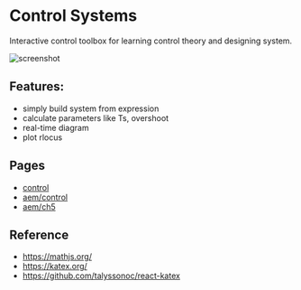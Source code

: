 # Control Systems

Interactive control toolbox for learning control theory and designing system.

![screenshot](https://i.imgur.com/PdS5xZr.png)

## Features:

- simply build system from expression
- calculate parameters like Ts, overshoot
- real-time diagram
- plot rlocus

## Pages

- [control](https://control-systems.vercel.app/ch8)
- [aem/control](https://control-systems.vercel.app/aem/ch4)
- [aem/ch5](https://control-systems.vercel.app/aem/ch5)

## Reference

- https://mathjs.org/
- https://katex.org/
- https://github.com/talyssonoc/react-katex
